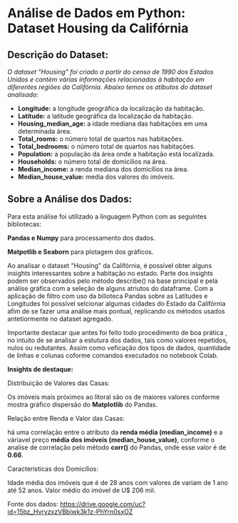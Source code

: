 # Análise de Dados em Python: Dataset Housing da Califórnia

## Descrição do Dataset:

_O dataset "Housing" foi criado a partir do censo de 1990 dos Estados Unidos e contém várias informações relacionadas à habitação em diferentes regiões da Califórnia. Abaixo temos os atibutos do dataset analisado:_

  - **Longitude:**  a longitude geográfica da localização da habitação.
  - **Latitude:** a latitude geográfica da localização da habitação.
  - **Housing_median_age:** a idade mediana das habitações em uma determinada área.
  - **Total_rooms:** o número total de quartos nas habitações.
  - **Total_bedrooms:** o número total de quartos nas habitações.
  - **Population:** a população da área onde a habitação está localizada.
  - **Households:** o número total de domicílios na área.
  - **Median_income:** a renda mediana dos domicílios na área.
  - **Median_house_value:** media dos valores do imóveis.



## Sobre a Análise dos Dados:

Para esta análise foi utilizado a linguagem Python com as seguintes bibliotecas:

**Pandas e  Numpy** para processamento dos dados.

**Matpotlib e Seaborn** para plotagem dos gráficos.

Ao analisar o dataset "Housing" da Califórnia, é possível obter alguns insights interessantes sobre a habitação no estado. 
Parte dos insights podem ser observados pelo método describe() na base principal  e pela análise gráfica com a seleção de alguns atriutos do dataframe. Com a aplicação de filtro com uso da bilioteca Pandas sobre as Latitudes e Longitudes foi possível selcionar algumas cidades do Estado da Califórnia afim de se fazer uma análise mais pontual, replicando os métodos usados antetiormente no dataset agregado.

Importante destacar que antes foi feito todo procedimento de boa prática , no intuito de se analisar a estutura dos dados, tais como valores repetidos, nulos ou redutantes.  Assim como veficação dos tipos de dados, quantidade de linhas e colunas coforme comandos executados no notebook Colab.

**Insights de destaque:**

Distribuição de Valores das Casas:

Os imóveis mais próximos ao litoral são os de maiores valores conforme mostra  gráfico dispersão do **Matplotlib** do Pandas.

Relação entre Renda e Valor das Casas:

 há uma correlação entre o atributo da **renda média (median_income)** e a váriavel preço **média dos imóveis (median_house_value)**,
 conforme o analise de correlação pelo método **corr()** do Pandas, onde esse valor é de **0.66**.

Características dos Domicílios:

Idade média dos imóveis que é de 28 anos com valores de variam de 1 ano até 52 anos. Valor médio do imóvel de U$ 206 mil.


Fonte dos dados:
https://drive.google.com/uc?id=15bz_HvryzxzVBbiwk3k1z-PhYrn0sxOZ











  







